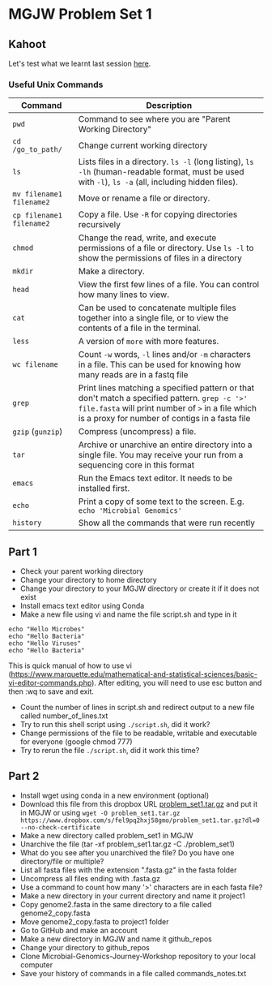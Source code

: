 # MGJW Problem Set 1

## Kahoot
Let's test what we learnt last session [here](https://play.kahoot.it/v2/lobby?quizId=86abc674-602a-44a7-b7af-98bebbe396a6).
### Useful Unix Commands

| Command                     | Description                              |
| --------------------------- | ---------------------------------------- |
| `pwd`   | Command to see where you are "Parent Working Directory" |
| `cd /go_to_path/`    | Change current working directory |
| `ls`    | Lists files in a directory. `ls -l` (long listing), `ls -lh` (human-readable format, must be used with `-l`), `ls -a` (all, including hidden files). |
| `mv filename1 filename2`    | Move or rename a file or directory.  |
| `cp filename1 filename2`    | Copy a file. Use `-R` for copying directories recursively         |
| `chmod` | Change the read, write, and execute permissions of a file or directory. Use `ls -l` to show the permissions of files in a directory |
| `mkdir` | Make a directory.                         |
| `head`            | View the first few lines of a file.  You can control how many lines to view. |
| `cat`             | Can be used to concatenate multiple files together into a single file, or to view the contents of a file in the terminal. |
| `less`            | A version of `more` with more features.                      |
| `wc filename`              | Count `-w` words, `-l` lines and/or `-m` characters in a file. This can be used for knowing how many reads are in a fastq file   |
| `grep`            | Print lines matching a specified pattern or that don't match a specified pattern. `grep -c '>' file.fasta` will print number of `>` in a file which is a proxy for number of contigs in a fasta file |
| `gzip` (`gunzip`) | Compress (uncompress) a file.                                |
| `tar`             | Archive or unarchive an entire directory into a single file. You may receive your run from a sequencing core in this format |
| `emacs`           | Run the Emacs text editor. It needs to be installed first.                |
| `echo`            | Print a copy of some text to the screen. E.g. `echo 'Microbial Genomics'` |
| `history` | Show all the commands that were run recently |

## Part 1
* Check your parent working directory
* Change your directory to home directory
* Change your directory to your MGJW directory or create it if it does not exist
* Install emacs text editor using Conda
* Make a new file using vi and name the file script.sh and type in it
```
echo "Hello Microbes"
echo "Hello Bacteria"
echo "Hello Viruses"
echo "Hello Bacteria"
```
This is quick manual of how to use vi (https://www.marquette.edu/mathematical-and-statistical-sciences/basic-vi-editor-commands.php). After editing, you will need to use esc button and then :wq to save and exit.
* Count the number of lines in script.sh and redirect output to a new file called number_of_lines.txt
* Try to run this shell script using `./script.sh`, did it work?
* Change permissions of the file to be readable, writable and executable for everyone (google chmod 777)
* Try to rerun the file `./script.sh`, did it work this time?

## Part 2
* Install wget using conda in a new environment (optional)
* Download this file from this dropbox URL [problem_set1.tar.gz](https://www.dropbox.com/s/fel9pq2hxj58gmo/problem_set1.tar.gz?dl=0) and put it in MGJW or using `wget -O problem_set1.tar.gz https://www.dropbox.com/s/fel9pq2hxj58gmo/problem_set1.tar.gz?dl=0 --no-check-certificate`
* Make a new directory called problem_set1 in MGJW
* Unarchive the file (tar -xf problem_set1.tar.gz -C ./problem_set1)
* What do you see after you unarchived the file? Do you have one directory/file or multiple?
* List all fasta files with the extension ".fasta.gz" in the fasta folder
* Uncompress all files ending with .fasta.gz
* Use a command to count how many '>' characters are in each fasta file?
* Make a new directory in your current directory and name it project1
* Copy genome2.fasta in the same directory to a file called genome2_copy.fasta
* Move genome2_copy.fasta to project1 folder
* Go to GitHub and make an account
* Make a new directory in MGJW and name it github_repos
* Change your directory to github_repos
* Clone Microbial-Genomics-Journey-Workshop repository to your local computer
* Save your history of commands in a file called commands_notes.txt
